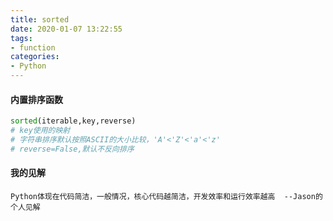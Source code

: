```yaml
---
title: sorted
date: 2020-01-07 13:22:55
tags:
- function
categories:
- Python
---
```


####  内置排序函数

```python
sorted(iterable,key,reverse)
# key使用的映射
# 字符串排序默认按照ASCII的大小比较，'A'<'Z'<'a'<'z'
# reverse=False,默认不反向排序
```

#### 我的见解

```
Python体现在代码简洁，一般情况，核心代码越简洁，开发效率和运行效率越高  --Jason的个人见解
```

